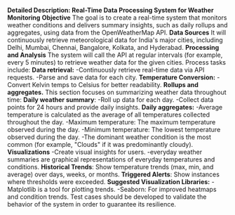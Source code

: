 **Detailed Description: Real-Time Data Processing System for Weather Monitoring**
**Objective**
The goal is to create a real-time system that monitors weather conditions and delivers summary insights, such as daily rollups and aggregates, using data from the OpenWeatherMap API.
**Data Sources**
It will continuously retrieve meteorological data for India's major cities, including Delhi, Mumbai, Chennai, Bangalore, Kolkata, and Hyderabad.
**Processing and Analysis**
The system will call the API at regular intervals (for example, every 5 minutes) to retrieve weather data for the given cities. Process tasks include:
**Data retrieval:**
-Continuously retrieve real-time data via API requests.
-Parse and save data for each city.
**Temperature Conversion:**
-Convert Kelvin temps to Celsius for better readability.
**Rollups and aggregates.**
This section focuses on summarizing weather data throughout time:
**Daily weather summary**: 
-Roll up data for each day. 
-Collect data points for 24 hours and provide daily insights.
**Daily aggregates:**
-Average temperature is calculated as the average of all temperatures collected throughout the day.
-Maximum temperature: The maximum temperature observed during the day.
-Minimum temperature: The lowest temperature observed during the day.
-The dominant weather condition is the most common (for example, "Clouds" if it was predominantly cloudy).
**Visualizations**
-Create visual insights for users.
-everyday weather summaries are graphical representations of everyday temperatures and conditions.
**Historical Trends**: Show temperature trends (max, min, and average) over days, weeks, or months.
**Triggered Alerts**: Show instances where thresholds were exceeded.
**Suggested Visualization Libraries:**
-Matplotlib is a tool for plotting trends.
-Seaborn: For improved heatmaps and condition trends.
Test cases should be developed to validate the behavior of the system in order to guarantee its resilience. 


